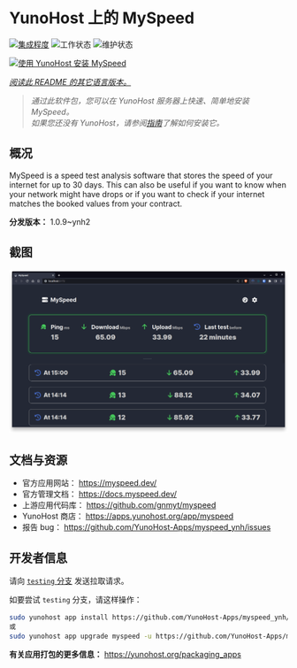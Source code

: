 <!--
注意：此 README 由 <https://github.com/YunoHost/apps/tree/master/tools/readme_generator> 自动生成
请勿手动编辑。
-->

# YunoHost 上的 MySpeed

[![集成程度](https://apps.yunohost.org/badge/integration/myspeed)](https://ci-apps.yunohost.org/ci/apps/myspeed/)
![工作状态](https://apps.yunohost.org/badge/state/myspeed)
![维护状态](https://apps.yunohost.org/badge/maintained/myspeed)

[![使用 YunoHost 安装 MySpeed](https://install-app.yunohost.org/install-with-yunohost.svg)](https://install-app.yunohost.org/?app=myspeed)

*[阅读此 README 的其它语言版本。](./ALL_README.md)*

> *通过此软件包，您可以在 YunoHost 服务器上快速、简单地安装 MySpeed。*  
> *如果您还没有 YunoHost，请参阅[指南](https://yunohost.org/install)了解如何安装它。*

## 概况

MySpeed is a speed test analysis software that stores the speed of your internet for up to 30 days. This can also be useful if you want to know when your network might have drops or if you want to check if your internet matches the booked values from your contract.



**分发版本：** 1.0.9~ynh2

## 截图

![MySpeed 的截图](./doc/screenshots/screenshot.png)

## 文档与资源

- 官方应用网站： <https://myspeed.dev/>
- 官方管理文档： <https://docs.myspeed.dev/>
- 上游应用代码库： <https://github.com/gnmyt/myspeed>
- YunoHost 商店： <https://apps.yunohost.org/app/myspeed>
- 报告 bug： <https://github.com/YunoHost-Apps/myspeed_ynh/issues>

## 开发者信息

请向 [`testing` 分支](https://github.com/YunoHost-Apps/myspeed_ynh/tree/testing) 发送拉取请求。

如要尝试 `testing` 分支，请这样操作：

```bash
sudo yunohost app install https://github.com/YunoHost-Apps/myspeed_ynh/tree/testing --debug
或
sudo yunohost app upgrade myspeed -u https://github.com/YunoHost-Apps/myspeed_ynh/tree/testing --debug
```

**有关应用打包的更多信息：** <https://yunohost.org/packaging_apps>
